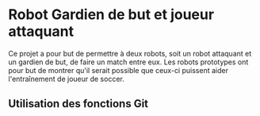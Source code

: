 # Robot Gardien de but et joueur attaquant

Ce projet a pour but de permettre à deux robots, soit un robot attaquant et un gardien de but, de faire un match entre eux.
Les robots prototypes ont pour but de montrer qu'il serait possible que ceux-ci puissent aider l'entraînement de joueur de soccer.

## Utilisation des fonctions Git
